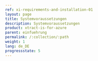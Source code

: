 ```yaml
---
ref: xi-requirements-and-installation-01
layout: page
title: Systemvoraussetzungen
description: Systemvoraussetzungen
product: xtract-is-for-azure
parent: einfuehrung
permalink: /:collection/:path
weight: 1
lang: de_DE
progressstate: 5
---
```


